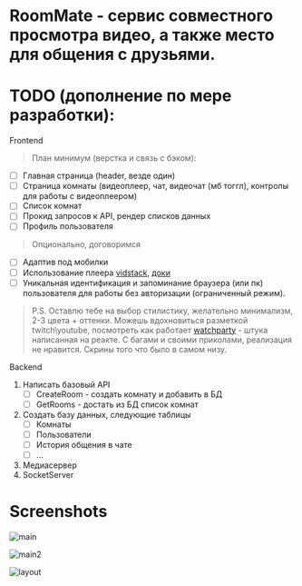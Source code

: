 # RoomMate - сервис совместного просмотра видео, а также место для общения с друзьями.

# TODO (дополнение по мере разработки): 

Frontend

> План минимум (верстка и связь с бэком):
- [ ] Главная страница (header, везде один)
- [ ] Страница комнаты (видеоплеер, чат, видеочат (мб тоггл), контролы для работы с видеоплеером)
- [ ] Список комнат
- [ ] Прокид запросов к API, рендер списков данных
- [ ] Профиль пользователя
> Опционально, договоримся
- [ ] Адаптив под мобилки
- [ ] Использование плеера [vidstack](https://www.vidstack.io/), [доки](https://www.vidstack.io/docs/player?styling=default-theme)
- [ ] Уникальная идентификация и запоминание браузера (или пк) пользователя для работы без авторизации (ограниченный режим).

> P.S. Оставлю тебе на выбор стилистику, желательно минимализм, 2-3 цвета + оттенки. Можешь вдохновиться разметкой twitch\youtube,
посмотреть как работает [watchparty](https://www.watchparty.me/) - штука написанная на реакте. С багами и своими приколами, реализация не нравится. Скрины того что было в самом низу.

Backend
1) Написать базовый API
   - [ ] CreateRoom - создать комнату и добавить в БД
   - [ ] GetRooms - достать из БД список комнат
2) Создать базу данных, следующие таблицы
   - [ ] Комнаты
   - [ ] Пользователи
   - [ ] История общения в чате
   - [ ] ...
3) Медиасервер
4) SocketServer


# Screenshots
![main](https://github.com/fitumi0/RoomMate/assets/87011164/be59a03b-7a57-40c0-b3f0-a48e6fdb6f11)

![main2](https://github.com/fitumi0/RoomMate/assets/87011164/8a87db80-73b1-44fa-ac9f-f1170619862c)

![layout](https://github.com/fitumi0/RoomMate/assets/87011164/ecfdada6-62f3-43e1-a28d-2d14ef9558f2)

